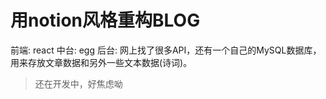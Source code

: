 
# 用notion风格重构BLOG
前端: react
中台: egg
后台: 网上找了很多API，还有一个自己的MySQL数据库，用来存放文章数据和另外一些文本数据(诗词)。
> 还在开发中，好焦虑呦
